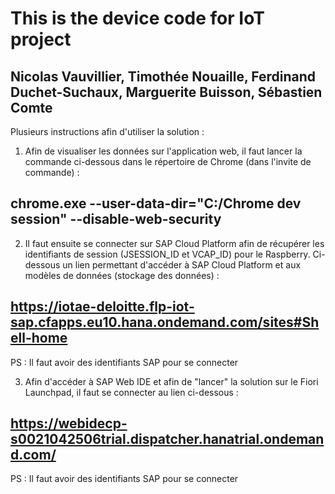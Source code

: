 # This is the device code for IoT project
## Nicolas Vauvillier, Timothée Nouaille, Ferdinand Duchet-Suchaux, Marguerite Buisson, Sébastien Comte

Plusieurs instructions afin d'utiliser la solution :

1. Afin de visualiser les données sur l'application web, il faut lancer la commande ci-dessous dans le répertoire de Chrome (dans l'invite de commande) :

## chrome.exe --user-data-dir="C:/Chrome dev session" --disable-web-security

2. Il faut ensuite se connecter sur SAP Cloud Platform afin de récupérer les identifiants de session (JSESSION_ID et VCAP_ID) pour le Raspberry. Ci-dessous un lien permettant d'accéder à SAP Cloud Platform et aux modèles de données (stockage des données) :

## https://iotae-deloitte.flp-iot-sap.cfapps.eu10.hana.ondemand.com/sites#Shell-home
PS : Il faut avoir des identifiants SAP pour se connecter

3. Afin d'accéder à SAP Web IDE et afin de "lancer" la solution sur le Fiori Launchpad, il faut se connecter au lien ci-dessous :

## https://webidecp-s0021042506trial.dispatcher.hanatrial.ondemand.com/
PS : Il faut avoir des identifiants SAP pour se connecter
